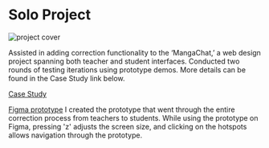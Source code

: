 # Solo Project
![project cover](https://github.com/prosealogy/MangaChat-correction-Function/assets/54846234/9c4909f3-0816-492c-a63a-be0fb2a9707f)

Assisted in adding correction functionality to the ‘MangaChat,’ a web design project spanning both teacher and student interfaces. Conducted two rounds of testing iterations using prototype demos. 
More details can be found in the Case Study link below.

[Case Study](https://www.figma.com/proto/ZZAmXB2dEGdxtpKPpTCjxp/Design-portfolio-and-presentation?page-id=53%3A3261&type=design&node-id=81-3461&viewport=-1465%2C-3526%2C0.34&t=eECjloauzGjzitor-1&scaling=scale-down&starting-point-node-id=81%3A3461&mode=design)

[Figma prototype](https://www.figma.com/proto/IOxdF75n1ZFEvWCaKApINR/0928-%E5%82%99%E5%AD%98%EF%BC%8DManga-Chat%E5%B9%B3%E5%8F%B0-(Copy)?page-id=1944%3A57558&type=design&node-id=1944-59711&viewport=385%2C2124%2C0.12&t=f5xnf6DxASuIQBZG-1&scaling=min-zoom&starting-point-node-id=1944%3A59711&show-proto-sidebar=1&mode=design)
I created the prototype that went through the entire correction process from teachers to students. While using the prototype on Figma, pressing 'z' adjusts the screen size, and clicking on the hotspots allows navigation through the prototype.
